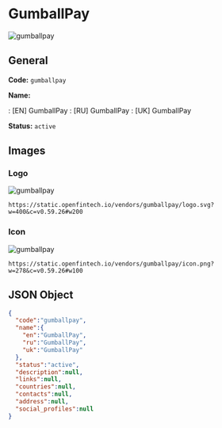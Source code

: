 
# GumballPay 
![gumballpay](https://static.openfintech.io/vendors/gumballpay/logo.svg?w=400&c=v0.59.26#w200)  

## General 
 
**Code:** `gumballpay` 
 
**Name:** 
 
:	[EN] GumballPay 
:	[RU] GumballPay 
:	[UK] GumballPay 
 
**Status:** `active` 
 

## Images 

### Logo 
 
![gumballpay](https://static.openfintech.io/vendors/gumballpay/logo.svg?w=400&c=v0.59.26#w200)  

```
https://static.openfintech.io/vendors/gumballpay/logo.svg?w=400&c=v0.59.26#w200
```  

### Icon 
 
![gumballpay](https://static.openfintech.io/vendors/gumballpay/icon.png?w=278&c=v0.59.26#w100)  

```
https://static.openfintech.io/vendors/gumballpay/icon.png?w=278&c=v0.59.26#w100
```  

## JSON Object 

```json
{
  "code":"gumballpay",
  "name":{
    "en":"GumballPay",
    "ru":"GumballPay",
    "uk":"GumballPay"
  },
  "status":"active",
  "description":null,
  "links":null,
  "countries":null,
  "contacts":null,
  "address":null,
  "social_profiles":null
}
```  
